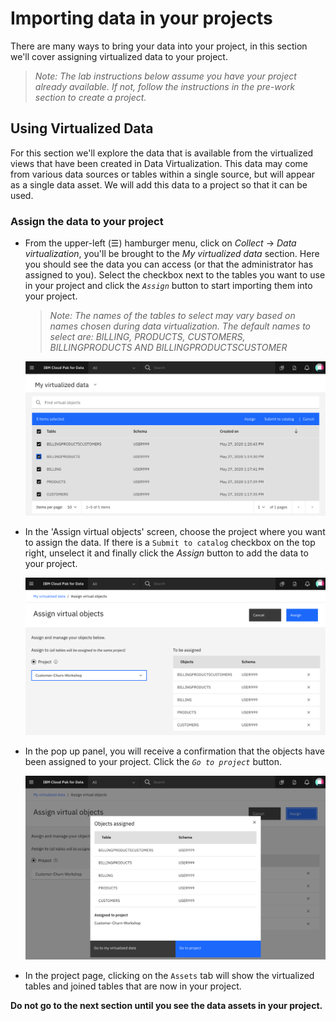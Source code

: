 # Importing data in your projects

There are many ways to bring your data into your project, in this section we'll cover assigning virtualized data to your project.

>*Note: The lab instructions below assume you have your project already available. If not, follow the instructions in the pre-work section to create a project.*

## Using Virtualized Data

For this section we'll explore the data that is available from the virtualized views that have been created in Data Virtualization. This data may come from various data sources or tables within a single source, but will appear as a single data asset. We will add this data to a project so that it can be used.

### Assign the data to your project

* From the upper-left (☰) hamburger menu, click on *Collect* -> *Data virtualization*, you'll be brought to the *My virtualized data* section. Here you should see the data you can access (or that the administrator has assigned to you). Select the checkbox next to the tables you want to use in your project and click the *`Assign`* button to start importing them into your project.

  > _Note: The names of the tables to select may vary based on names chosen during data virtualization. The default names to select are: BILLING, PRODUCTS, CUSTOMERS, BILLINGPRODUCTS AND BILLINGPRODUCTSCUSTOMER_

  ![Select the data you want to import](../.gitbook/assets/images/dv/dv-8-select-data.png)

* In the 'Assign virtual objects' screen, choose the project where you want to assign the data. If there is a `Submit to catalog` checkbox on the top right, unselect it and finally click the *Assign* button to add the data to your project.

  ![Assign the data to a project](../.gitbook/assets/images/dv/dv-9-assign.png)

* In the pop up panel, you will receive a confirmation that the objects have been assigned to your project. Click the *`Go to project`* button.

  ![Data assigned to a project](../.gitbook/assets/images/dv/dv-objects-assigned-confirmation.png)

* In the project page, clicking on the `Assets` tab will show the virtualized tables and joined tables that are now in your project.

**Do not go to the next section until you see the data assets in your project.**

